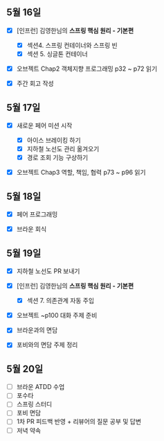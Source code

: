 ## 5월 16일

- [x] [인프런]  김영한님의 **스프링 핵심 원리 - 기본편**
  - [x] 섹션4. 스프링 컨테이너와 스프링 빈
  - [x] 섹션 5. 싱글톤 컨테이너
- [x] 오브젝트 Chap2 객체지향 프로그래밍 p32 ~ p72 읽기
- [x] 주간 회고 작성



## 5월 17일

- [x] 새로운 페어 미션 시작
  - [x] 아이스 브레이킹 하기
  - [x] 지하철 노선도 관리 옮겨오기
  - [x] 경로 조회 기능 구상하기
- [x] 오브젝트 Chap3 역할, 책임, 협력 p73 ~ p96 읽기



## 5월 18일

- [x] 페어 프로그래밍
- [x] 브라운 회식



## 5월 19일

- [x] 지하철 노선도 PR 보내기
- [x] [인프런]  김영한님의 **스프링 핵심 원리 - 기본편**
  - [x] 섹션 7. 의존관계 자동 주입
- [x] 오브젝트 ~p100 대화 주제 준비
- [x] 브라운과의 면담
- [x] 포비와의 면담 주제 정리



## 5월 20일

- [ ] 브라운 ATDD 수업
- [ ] 포수타
- [ ] 스프링 스터디
- [ ] 포비 면담
- [ ] 1차 PR 피드백 반영 + 리뷰어의 질문 공부 및 답변
- [ ] 저녁 약속
